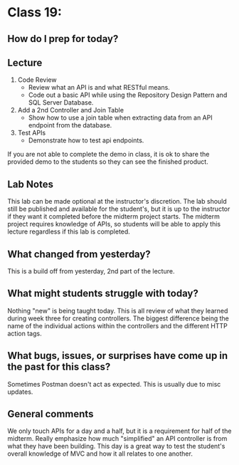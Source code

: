 # Class 19:

## How do I prep for today?

## Lecture
1. Code Review
   - Review what an API is and what RESTful means.
   - Code out a basic API while using the Repository Design Pattern and SQL Server Database.
1. Add a 2nd Controller and Join Table
   - Show how to use a join table when extracting data from an API endpoint from the database.
1. Test APIs
   - Demonstrate how to test api endpoints.
   
If you are not able to complete the demo in class, it is ok to share the provided demo to the students so they can see the finished product. 

## Lab Notes

This lab can be made optional at the instructor's discretion. The lab should still be published and available for the student's, but it is up to the instructor if they want it completed before the midterm project starts. The midterm project requires knowledge of APIs, so students will be able to apply this lecture regardless if this lab is completed. 


## What changed from yesterday? 
This is a build off from yesterday, 2nd part of the lecture. 

## What might students struggle with today?  
Nothing "new" is being taught today. This is all review of what they learned during week three for creating controllers. The biggest difference being the name of the individual actions within the controllers and the different HTTP action tags. 

## What bugs, issues, or surprises have come up in the past for this class?
Sometimes Postman doesn't act as expected. This is usually due to misc updates.

## General comments

We only touch APIs for a day and a half, but it is a requirement for half of the midterm. Really emphasize how much "simplified" an API controller is from what they have been building. This day is a great way to test the student's overall knowledge of MVC and how it all relates to one another. 